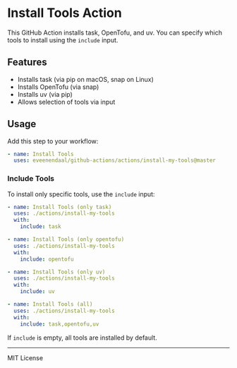 # Install Tools Action

This GitHub Action installs task, OpenTofu, and uv. You can specify which tools to install using the `include` input.

## Features

- Installs task (via pip on macOS, snap on Linux)
- Installs OpenTofu (via snap)
- Installs uv (via pip)
- Allows selection of tools via input

## Usage

Add this step to your workflow:

```yaml
- name: Install Tools
  uses: eveenendaal/github-actions/actions/install-my-tools@master
```

### Include Tools

To install only specific tools, use the `include` input:

```yaml
- name: Install Tools (only task)
  uses: ./actions/install-my-tools
  with:
    include: task
```

```yaml
- name: Install Tools (only opentofu)
  uses: ./actions/install-my-tools
  with:
    include: opentofu
```

```yaml
- name: Install Tools (only uv)
  uses: ./actions/install-my-tools
  with:
    include: uv
```

```yaml
- name: Install Tools (all)
  uses: ./actions/install-my-tools
  with:
    include: task,opentofu,uv
```

If `include` is empty, all tools are installed by default.

---

MIT License
